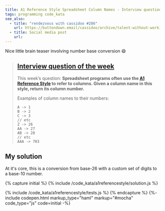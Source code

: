 ```yaml
---
title: A1 Reference Style Spreadsheet Column Names - Interview question of the week from rendezvous with cassidoo
tags: programming code_kata
see_also:
  - title: "rendezvous with cassidoo #286"
    url: https://buttondown.email/cassidoo/archive/talent-without-working-hard-is-nothing-cristiano/
  - title: Social media post
    url:
---
```


Nice little brain teaser involving number base conversion 😄

> ## [Interview question of the week](https://buttondown.email/cassidoo/archive/talent-without-working-hard-is-nothing-cristiano/)
>
> This week’s question:
> **Spreadsheet programs often use the [A1 Reference Style](https://learn.microsoft.com/en-us/office/troubleshoot/excel/numeric-columns-and-rows#the-a1-reference-style) to refer to columns. Given a column name in this style, return its column number.**
>
> Examples of column names to their numbers:
>
> ```
> A -> 1
> B -> 2
> C -> 3
> // etc
> Z -> 26
> AA -> 27
> AB -> 28
> // etc
> AAA -> 703
> ```

## My solution

At it's core, this is a conversion from base-26 with a custom set of digits to a base-10 number.

{% capture initial %}
{% include /code_kata/a1referencestyle/solution.js %}

{% include /code_kata/a1referencestyle/tests.js %}
{% endcapture %}
{%- include codepen.html markup_type="haml" markup="#mocha" code_type="js" code=initial -%}
